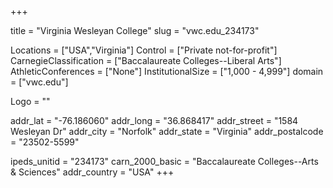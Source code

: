 
+++

title = "Virginia Wesleyan College"
slug = "vwc.edu_234173"

Locations = ["USA","Virginia"]
Control = ["Private not-for-profit"]
CarnegieClassification = ["Baccalaureate Colleges--Liberal Arts"]
AthleticConferences = ["None"]
InstitutionalSize = ["1,000 - 4,999"]
domain = ["vwc.edu"]

Logo = ""

addr_lat = "-76.186060"
addr_long = "36.868417"
addr_street = "1584 Wesleyan Dr"
addr_city = "Norfolk"
addr_state = "Virginia"
addr_postalcode = "23502-5599"

ipeds_unitid = "234173"
carn_2000_basic = "Baccalaureate Colleges--Arts & Sciences"
addr_country = "USA"
+++
    
